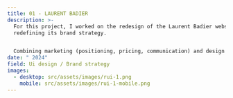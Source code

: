 ```yaml
---
title: 01 - LAURENT BADIER
description: >-
  For this project, I worked on the redesign of the Laurent Badier website while
  redefining its brand strategy. 


  Combining marketing (positioning, pricing, communication) and design (UX research, wireframing, prototyping), we aimed to align the brand’s identity with its values while enhancing the user experience.
date: " 2024"
field: Ui design / Brand strategy
images:
  - desktop: src/assets/images/rui-1.png
    mobile: src/assets/images/rui-1-mobile.png
---
```

